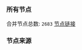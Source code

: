 ### 所有节点
合并节点总数: `2683`
[节点链接](https://raw.githubusercontent.com/rzhy1/11/master/sub/sub_merge_base64.txt)

### 节点来源